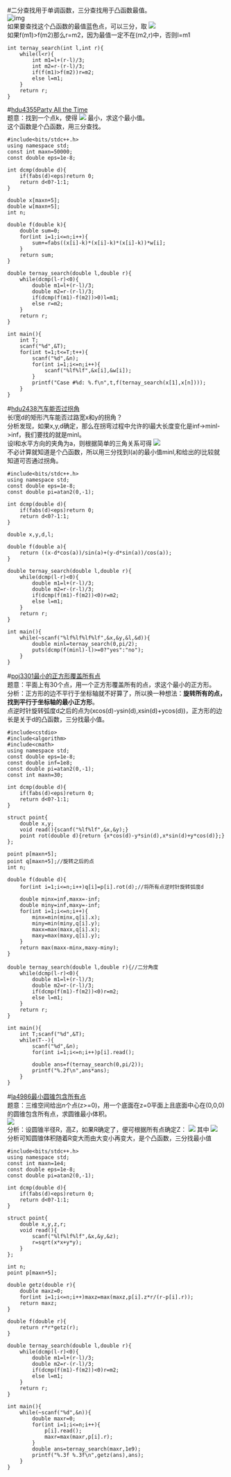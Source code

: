 #二分查找用于单调函数，三分查找用于凸函数最值。  
![img](http://img.blog.csdn.net/20160820121347844)  
如果要查找这个凸函数的最值蓝色点，可以三分，取
<img src="http://chart.apis.google.com/chart?cht=tx&chl=m1%3Dl%2B%20%5Cfrac%7Br-l%7D%7B3%7D%2Cm2%3Dr-%20%5Cfrac%7Br-l%7D%7B3%7D">  
如果f(m1)>f(m2)那么r=m2，因为最值一定不在(m2,r)中，否则l=m1  
```
int ternay_search(int l,int r){
    while(l<r){
        int m1=l+(r-l)/3;
        int m2=r-(r-l)/3;
        if(f(m1)>f(m2))r=m2;
        else l=m1;
    }
    return r;
}
```

#[hdu4355Party All the Time](http://acm.split.hdu.edu.cn/showproblem.php?pid=4355)  
题意：找到一个点k，使得
<img src="http://chart.apis.google.com/chart?cht=tx&chl=%5Csum_%7Bi%3D%20x_%7B1%7D%20%7D%5E%7Bx_%7Bn%7D%20%7D%20%7B%7Cx_%7Bi%7D-k%20%7C%7D%5E%7B3%7D%20%20w_%7Bi%7D%20">
最小，求这个最小值。  
这个函数是个凸函数，用三分查找。  
```
#include<bits/stdc++.h>
using namespace std;
const int maxn=50000;
const double eps=1e-8;

int dcmp(double d){
    if(fabs(d)<eps)return 0;
    return d<0?-1:1;
}

double x[maxn+5];
double w[maxn+5];
int n;

double f(double k){
    double sum=0;
    for(int i=1;i<=n;i++){
        sum+=fabs((x[i]-k)*(x[i]-k)*(x[i]-k))*w[i];
    }
    return sum;
}

double ternay_search(double l,double r){
    while(dcmp(l-r)<0){
        double m1=l+(r-l)/3;
        double m2=r-(r-l)/3;
        if(dcmp(f(m1)-f(m2))>0)l=m1;
        else r=m2;
    }
    return r;
}

int main(){
    int T;
    scanf("%d",&T);
    for(int t=1;t<=T;t++){
        scanf("%d",&n);
        for(int i=1;i<=n;i++){
            scanf("%lf%lf",&x[i],&w[i]);
        }
        printf("Case #%d: %.f\n",t,f(ternay_search(x[1],x[n])));
    }
}
```

#[hdu2438汽车能否过拐角](http://acm.split.hdu.edu.cn/showproblem.php?pid=2438)  
长l宽d的矩形汽车能否过路宽x和y的拐角？  
分析发现，如果x,y,d确定，那么在拐弯过程中允许的l最大长度变化是inf->minl->inf，我们要找的就是minl。  
设l和水平方向的夹角为a，则根据简单的三角关系可得
<img src="http://latex.codecogs.com/svg.latex?l(a)=\frac{x-dcos(a)}{sin(a)}+%20\frac{y-dsin(a)}{cos(a)}">  
不必计算就知道是个凸函数，所以用三分找到l(a)的最小值minl,和给出的l比较就知道可否通过拐角。  
```
#include<bits/stdc++.h>
using namespace std;
const double eps=1e-8;
const double pi=atan2(0,-1);

int dcmp(double d){
    if(fabs(d)<eps)return 0;
    return d<0?-1:1;
}

double x,y,d,l;

double f(double a){
    return ((x-d*cos(a))/sin(a)+(y-d*sin(a))/cos(a));
}

double ternay_search(double l,double r){
    while(dcmp(l-r)<0){
        double m1=l+(r-l)/3;
        double m2=r-(r-l)/3;
        if(dcmp(f(m1)-f(m2))<0)r=m2;
        else l=m1;
    }
    return r;
}

int main(){
    while(~scanf("%lf%lf%lf%lf",&x,&y,&l,&d)){
        double minl=ternay_search(0,pi/2);
        puts(dcmp(f(minl)-l)>=0?"yes":"no");
    }
}
```

#[poj3301最小的正方形覆盖所有点](http://poj.org/problem?id=3301)  
题意：平面上有30个点，用一个正方形覆盖所有的点，求这个最小的正方形。  
分析：正方形的边不平行于坐标轴就不好算了，所以换一种想法：**旋转所有的点，找到平行于坐标轴的最小正方形**。  
点逆时针旋转弧度d之后的点为(xcos(d)-ysin(d),xsin(d)+ycos(d))，正方形的边长是关于d的凸函数，三分找最小值。  
```
#include<cstdio>
#include<algorithm>
#include<cmath>
using namespace std;
const double eps=1e-8;
const double inf=1e8;
const double pi=atan2(0,-1);
const int maxn=30;

int dcmp(double d){
    if(fabs(d)<eps)return 0;
    return d<0?-1:1;
}

struct point{
    double x,y;
    void read(){scanf("%lf%lf",&x,&y);}
    point rot(double d){return {x*cos(d)-y*sin(d),x*sin(d)+y*cos(d)};}
};

point p[maxn+5];
point q[maxn+5];//旋转之后的点
int n;

double f(double d){
    for(int i=1;i<=n;i++)q[i]=p[i].rot(d);//将所有点逆时针旋转弧度d

    double minx=inf,maxx=-inf;
    double miny=inf,maxy=-inf;
    for(int i=1;i<=n;i++){
        minx=min(minx,q[i].x);
        miny=min(miny,q[i].y);
        maxx=max(maxx,q[i].x);
        maxy=max(maxy,q[i].y);
    }
    return max(maxx-minx,maxy-miny);
}

double ternay_search(double l,double r){//二分角度
    while(dcmp(l-r)<0){
        double m1=l+(r-l)/3;
        double m2=r-(r-l)/3;
        if(dcmp(f(m1)-f(m2))<0)r=m2;
        else l=m1;
    }
    return r;
}

int main(){
    int T;scanf("%d",&T);
    while(T--){
        scanf("%d",&n);
        for(int i=1;i<=n;i++)p[i].read();

        double ans=f(ternay_search(0,pi/2));
        printf("%.2f\n",ans*ans);
    }
}
```

#[la4986最小圆锥包含所有点](https://icpcarchive.ecs.baylor.edu/index.php?option=com_onlinejudge&Itemid=8&page=show_problem&problem=2987)  
题意：三维空间给出n个点(z>=0)，用一个底面在z=0平面上且底面中心在(0,0,0)的圆锥包含所有点，求圆锥最小体积。  
![](http://img.blog.csdn.net/20160820185034327)  
分析：设圆锥半径R，高Z，如果R确定了，便可根据所有点确定Z：
<img src="http://latex.codecogs.com/svg.latex?Z=max(z_{i}\frac{R}{R-r_{i}})">
其中
<img src="http://latex.codecogs.com/svg.latex?r_{i}=\sqrt{{x_{i}}^{2}+{y_{i}}^{2}}">  
分析可知圆锥体积随着R变大而由大变小再变大，是个凸函数，三分找最小值  
```
#include<bits/stdc++.h>
using namespace std;
const int maxn=1e4;
const double eps=1e-8;
const double pi=atan2(0,-1);

int dcmp(double d){
    if(fabs(d)<eps)return 0;
    return d<0?-1:1;
}

struct point{
    double x,y,z,r;
    void read(){
        scanf("%lf%lf%lf",&x,&y,&z);
        r=sqrt(x*x+y*y);
    }
};

int n;
point p[maxn+5];

double getz(double r){
    double maxz=0;
    for(int i=1;i<=n;i++)maxz=max(maxz,p[i].z*r/(r-p[i].r));
    return maxz;
}

double f(double r){
    return r*r*getz(r);
}

double ternay_search(double l,double r){
    while(dcmp(l-r)<0){
        double m1=l+(r-l)/3;
        double m2=r-(r-l)/3;
        if(dcmp(f(m1)-f(m2))<0)r=m2;
        else l=m1;
    }
    return r;
}

int main(){
    while(~scanf("%d",&n)){
        double maxr=0;
        for(int i=1;i<=n;i++){
            p[i].read();
            maxr=max(maxr,p[i].r);
        }
        double ans=ternay_search(maxr,1e9);
        printf("%.3f %.3f\n",getz(ans),ans);
    }
}
```
